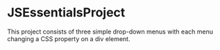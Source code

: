 # JSEssentialsProject
This project consists of three simple drop-down menus with each menu changing a CSS property on a div element.
